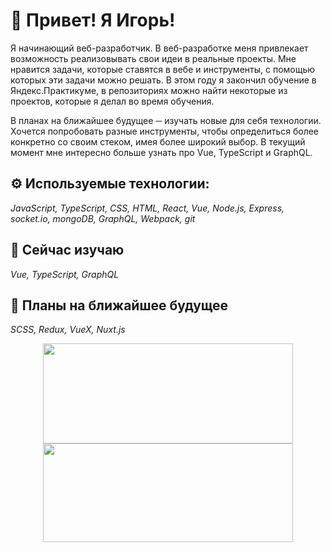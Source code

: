 # :wave: Привет! Я Игорь!

Я начинающий веб-разработчик. В веб-разработке меня привлекает возможность реализовывать свои идеи в реальные проекты. Мне нравится задачи, которые ставятся в вебе и инструменты, с помощью которых эти задачи можно решать. В этом году я закончил обучение в Яндекс.Практикуме, в репозиториях можно найти некоторые из проектов, которые я делал во время обучения.

В планах на ближайшее будущее ─ изучать новые для себя технологии. Хочется попробовать разные инструменты, чтобы определиться более конкретно со своим стеком, имея более широкий выбор. В текущий момент мне интересно больше узнать про Vue, TypeScript и GraphQL.

## :gear: Используемые технологии:

_JavaScript, TypeScript, CSS, HTML, React, Vue, Node.js, Express, socket.io, mongoDB, GraphQL, Webpack, git_

## :seedling: Сейчас изучаю

_Vue, TypeScript, GraphQL_

## :thought_balloon: Планы на ближайшее будущее

_SCSS, Redux, VueX, Nuxt.js_

<div align="center">
  <a href="https://github.com/anuraghazra/github-readme-stats">
  <img align="center" height="160" width="400" src="https://github-readme-stats.vercel.app/api?username=igor0sipov&show_icons=true&border_color=30363d&bg_color=161B22&title_color=47d34d&text_color=47d34d&icon_color=2e611c" />
</a>
<a href="https://github.com/anuraghazra/convoychat">
  <img align="center" height="158" width="400" src="https://github-readme-stats.vercel.app/api/top-langs/?username=igor0sipov&layout=compact&border_color=30363d&bg_color=161B22&title_color=47d34d&text_color=47d34d&icon_color=2e611c&langs_count=4" />
</a>
  </div>
